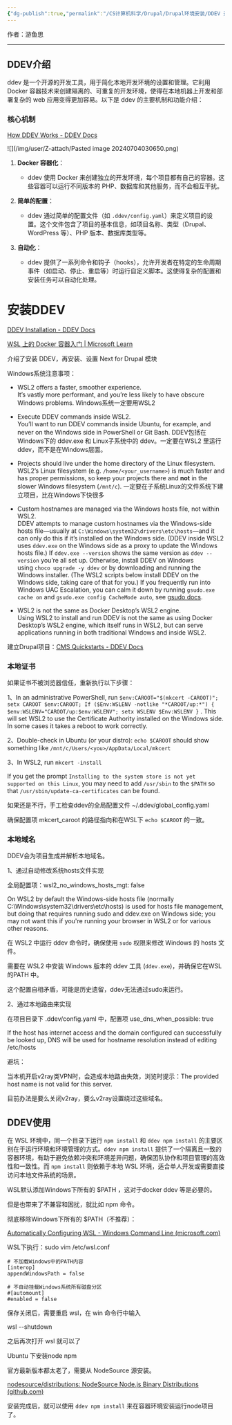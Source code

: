 ```yaml
---
{"dg-publish":true,"permalink":"/CS计算机科学/Drupal/Drupal环境安装/DDEV 开发环境/","noteIcon":"","created":"2024-07-03T13:23:09.000+08:00","updated":"2024-07-05T17:18:50.000+08:00"}
---
```



作者：游鱼思

---
## DDEV介绍

ddev 是一个开源的开发工具，用于简化本地开发环境的设置和管理。它利用 Docker 容器技术来创建隔离的、可重复的开发环境，使得在本地机器上开发和部署复杂的 web 应用变得更加容易。以下是 ddev 的主要机制和功能介绍：

### 核心机制

[How DDEV Works - DDEV Docs](https://ddev.readthedocs.io/en/stable/users/usage/architecture/#container-architecture)

![](/img/user/Z-attach/Pasted image 20240704030650.png)

1. **Docker 容器化**：
    
    - ddev 使用 Docker 来创建独立的开发环境，每个项目都有自己的容器。这些容器可以运行不同版本的 PHP、数据库和其他服务，而不会相互干扰。
2. **简单的配置**：
    
    - ddev 通过简单的配置文件（如 `.ddev/config.yaml`）来定义项目的设置。这个文件包含了项目的基本信息，如项目名称、类型（Drupal、WordPress 等）、PHP 版本、数据库类型等。
3. **自动化**：
    
    - ddev 提供了一系列命令和钩子（hooks），允许开发者在特定的生命周期事件（如启动、停止、重启等）时运行自定义脚本。这使得复杂的配置和安装任务可以自动化处理。

# 安装DDEV

[DDEV Installation - DDEV Docs](https://ddev.readthedocs.io/en/stable/users/install/ddev-installation/)

[WSL 上的 Docker 容器入门 | Microsoft Learn](https://learn.microsoft.com/zh-cn/windows/wsl/tutorials/wsl-containers)

介绍了安装 DDEV，再安装、设置 Next for Drupal 模块

Windows系统注意事项：

- WSL2 offers a faster, smoother experience.  
    It’s vastly more performant, and you’re less likely to have obscure Windows problems.
    Windows系统一定要用WSL2

- Execute DDEV commands inside WSL2.  
    You’ll want to run DDEV commands inside Ubuntu, for example, and never on the Windows side in PowerShell or Git Bash.
    DDEV包括在Windows下的 ddev.exe 和 Linux子系统中的 ddev。一定要在WSL2 里运行 ddev，而不是在Windows层面。
    
- Projects should live under the home directory of the Linux filesystem.  
    WSL2’s Linux filesystem (e.g. `/home/<your_username>`) is much faster and has proper permissions, so keep your projects there and **not** in the slower Windows filesystem (`/mnt/c`).
    一定要在子系统Linux的文件系统下建立项目，比在Windows下快很多
    
- Custom hostnames are managed via the Windows hosts file, not within WSL2.  
    DDEV attempts to manage custom hostnames via the Windows-side hosts file—usually at `C:\Windows\system32\drivers\etc\hosts`—and it can only do this if it’s installed on the Windows side. (DDEV inside WSL2 uses `ddev.exe` on the Windows side as a proxy to update the Windows hosts file.) If `ddev.exe --version` shows the same version as `ddev --version` you’re all set up. Otherwise, install DDEV on Windows using `choco upgrade -y ddev` or by downloading and running the Windows installer. (The WSL2 scripts below install DDEV on the Windows side, taking care of that for you.) If you frequently run into Windows UAC Escalation, you can calm it down by running `gsudo.exe cache on` and `gsudo.exe config CacheMode auto`, see [gsudo docs](https://github.com/gerardog/gsudo#credentials-cache).
    
- WSL2 is not the same as Docker Desktop’s WSL2 engine.  
    Using WSL2 to install and run DDEV is not the same as using Docker Desktop’s WSL2 engine, which itself runs in WSL2, but can serve applications running in both traditional Windows and inside WSL2.

建立Drupal项目：[CMS Quickstarts - DDEV Docs](https://ddev.readthedocs.io/en/stable/users/quickstart/#drupal)

### 本地证书

如果证书不被浏览器信任，重新执行以下步骤：

1、In an administrative PowerShell, run `$env:CAROOT="$(mkcert -CAROOT)"; setx CAROOT $env:CAROOT; If ($Env:WSLENV -notlike "*CAROOT/up:*") { $env:WSLENV="CAROOT/up:$env:WSLENV"; setx WSLENV $Env:WSLENV }`   . This will set WSL2 to use the Certificate Authority installed on the Windows side. In some cases it takes a reboot to work correctly.

2、Double-check in Ubuntu (or your distro): `echo $CAROOT` should show something like `/mnt/c/Users/<you>/AppData/Local/mkcert`

3、In WSL2, run `mkcert -install`

If you get the prompt `Installing to the system store is not yet supported on this Linux`, you may need to add `/usr/sbin` to the `$PATH` so that `/usr/sbin/update-ca-certificates` can be found.

如果还是不行，手工检查ddev的全局配置文件  ~/.ddev/global_config.yaml

确保配置项 mkcert_caroot 的路径指向和在WSL下 `echo $CAROOT` 的一致。

### 本地域名

DDEV会为项目生成并解析本地域名。

1、通过自动修改系统hosts文件实现

全局配置项：wsl2_no_windows_hosts_mgt: false

On WSL2 by default the Windows-side hosts file (normally C:\Windows\system32\drivers\etc\hosts) is used for hosts file management, but doing that requires running sudo and ddev.exe on Windows side; you may not want this if you're running your browser in WSL2 or for various other reasons.

在 WSL2 中运行 ddev 命令时，确保使用 `sudo` 权限来修改 Windows 的 hosts 文件。

需要在 WSL2 中安装 Windows 版本的 ddev 工具 (`ddev.exe`)，并确保它在WSL的PATH 中。

这个配置自相矛盾，可能是历史遗留，ddev无法通过sudo来运行。

2、通过本地路由来实现

在项目目录下 .ddev/config.yaml 中，配置项 use_dns_when_possible: true

If the host has internet access and the domain configured can successfully be looked up, DNS will be used for hostname resolution instead of editing /etc/hosts

避坑：

当本机开启v2ray类VPN时，会造成本地路由失效，浏览时提示：The provided host name is not valid for this server.

目前办法是要么关闭v2ray，要么v2ray设置绕过这些域名。

## DDEV使用

在 WSL 环境中，同一个目录下运行 `npm install` 和 `ddev npm install` 的主要区别在于运行环境和环境管理的方式。`ddev npm install` 提供了一个隔离且一致的容器环境，有助于避免依赖冲突和环境差异问题，确保团队协作和项目管理的高效性和一致性。而 `npm install` 则依赖于本地 WSL 环境，适合单人开发或需要直接访问本地文件系统的场景。

WSL默认添加Windows下所有的 $PATH ，这对于docker ddev 等是必要的。

但是也带来了不兼容和困扰，就比如 npm  命令。

彻底移除Windows下所有的 $PATH（不推荐）：

[Automatically Configuring WSL - Windows Command Line (microsoft.com)](https://devblogs.microsoft.com/commandline/automatically-configuring-wsl/)

WSL下执行：sudo vim /etc/wsl.conf

```
# 不加载Windows中的PATH内容
[interop]
appendWindowsPath = false

# 不自动挂载Windows系统所有磁盘分区
#[automount]
#enabled = false
```

保存关闭后，需要重启 wsl，在 win 命令行中输入

wsl --shutdown

之后再次打开 wsl 就可以了

Ubuntu 下安装node npm

官方最新版本都太老了，需要从 NodeSource 源安装。

[nodesource/distributions: NodeSource Node.js Binary Distributions (github.com)](https://github.com/nodesource/distributions?tab=readme-ov-file#ubuntu-versions)

安装完成后，就可以使用 `ddev npm install` 来在容器环境安装运行node项目了。
